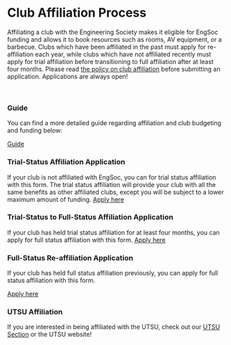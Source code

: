 <h1 class="title">Club Affiliation Process</h1>

<p>Affiliating a club with the Engineering Society makes it eligible for EngSoc funding and allows it to book resources such as rooms, AV equipment, or a barbecue. Clubs which have been affiliated in the past must apply for re-affiliation each year, while clubs which have not affiliated recently must apply for trial affiliation before transitioning to full affiliation after at least four months. Please read <a href="https://drive.google.com/file/d/131fr_DDU6sE7p2DKIQtcqVucrNmtL5Ne">the policy on club affiliation</a> before submitting an application. Applications are always open! <!--Please note that in order to participate in the clubs fair hosted by the Engineering Society on September 4th, 2019 you will need to have your affiliation application submitted by July 30th 11:59 PM.--> </p> <br>
<h3>Guide</h3>
<p>You can find a more detailed guide regarding affiliation and club budgeting and funding below:</p> <a class="button is-primary" href="../content/finance/Clubs-Guide-to-EngSoc.pdf">Guide </a>
<p></p>
<div>
    <h3>Trial-Status Affiliation Application</h3>
    <p> If your club is not affiliated with EngSoc, you can for trial status affiliation with this form. The trial status affiliation will provide your club with all the same benefits as other affiliated clubs, except you will be subject to a lower maximum amount of funding. <a href="https://docs.google.com/forms/d/e/1FAIpQLSdqFgPQ3vC_FNfJZBJN2LBJSfQoilr-W82-z5wNw4aaEjEeiQ/viewform" target="_blank">Apply here</a> </p>
</div>
<div>
    <h3>Trial-Status to Full-Status Affiliation Application</h3>
    <p> If your club has held trial status affiliation for at least four months, you can apply for full status affiliation with this form. <a href="https://docs.google.com/forms/d/e/1FAIpQLSf7BiDly8Jg5F4iy-RmVEaFZFg92FBB2Ft4d4yOs-bpp9nVvg/viewform" target="_blank">Apply here</a> </p>
</div>
<div>
    <h3>Full-Status Re-affiliation Application</h3> If your club has held full status affiliation previously, you can apply for full status affiliation with this form. <p> <a href="https://docs.google.com/forms/d/e/1FAIpQLSe-oOEtFk2uQsgA3nj9wq1AaI5vAbtUOOYtbpWQcyGG628fxQ/viewform" target="_blank">Apply here</a> </p>
</div>
<div>
    <h3>UTSU Affiliation</h3>
    <p> If you are interested in being affiliated with the UTSU, check out our <a href="../utsu#utsuClubs">UTSU Section</a> or the UTSU website! </p>
</div>